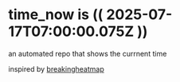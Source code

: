 # time_now is (( 2025-07-17T07:00:00.075Z ))

an automated repo that shows the currnent time

inspired by [breakingheatmap](https://github.com/breakingheatmap/breakingheatmap)